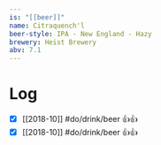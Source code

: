 ```yaml
---
is: "[[beer]]"
name: Citraquench'l
beer-style: IPA - New England - Hazy
brewery: Heist Brewery
abv: 7.1
---
```

# Log
- [x] [[2018-10]] #do/drink/beer 👍👍
- [x] [[2018-10]] #do/drink/beer 👍👍
